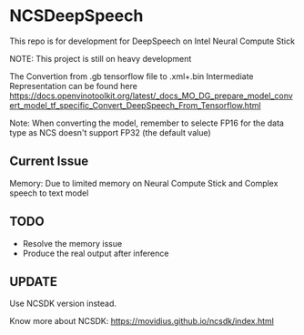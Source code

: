 # NCSDeepSpeech
This repo is for development for DeepSpeech on Intel Neural Compute Stick


NOTE: This project is still on heavy development

The Convertion from .gb tensorflow file to .xml+.bin Intermediate Representation can be found here
https://docs.openvinotoolkit.org/latest/_docs_MO_DG_prepare_model_convert_model_tf_specific_Convert_DeepSpeech_From_Tensorflow.html

Note: When converting the model, remember to selecte FP16 for the data type as NCS doesn't support FP32 (the default value)

## Current Issue
Memory: Due to limited memory on Neural Compute Stick and Complex speech to text model


## TODO
 - Resolve the memory issue
 - Produce the real output after inference 


## UPDATE

Use NCSDK version instead.

Know more about NCSDK: https://movidius.github.io/ncsdk/index.html
